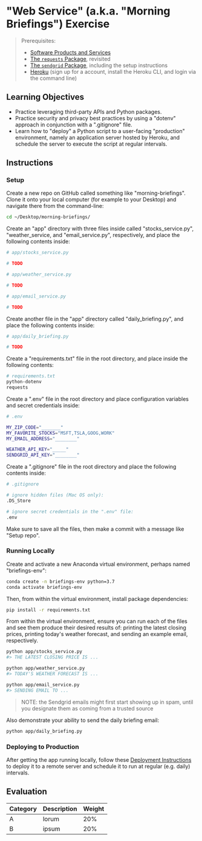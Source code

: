 # "Web Service" (a.k.a. "Morning Briefings") Exercise

> Prerequisites:
>   + [Software Products and Services](/units/unit-9.md)
>   + [The `requests` Package](/notes/python/packages/requests.md), revisited
>   + [The `sendgrid` Package](/notes/python/packages/sendgrid.md), including the setup instructions
>   + [Heroku](/notes/clis/heroku.md) (sign up for a account, install the Heroku CLI, and login via the command line)

## Learning Objectives

  + Practice leveraging third-party APIs and Python packages.
  + Practice security and privacy best practices by using a "dotenv" approach in conjunction with a ".gitignore" file.
  + Learn how to "deploy" a Python script to a user-facing "production" environment, namely an application server hosted by Heroku, and schedule the server to execute the script at regular intervals.

## Instructions

### Setup

Create a new repo on GitHub called something like "morning-briefings". Clone it onto your local computer (for example to your Desktop) and navigate there from the command-line:

```sh
cd ~/Desktop/morning-briefings/
```

Create an "app" directory with three files inside called "stocks_service.py", "weather_service, and "email_service.py", respectively, and place the following contents inside:

```py
# app/stocks_service.py

# TODO
```

```py
# app/weather_service.py

# TODO
```

```py
# app/email_service.py

# TODO
```

Create another file in the "app" directory called "daily_briefing.py", and place the following contents inside:

```py
# app/daily_briefing.py

# TODO
```

Create a "requirements.txt" file in the root directory, and place inside the following contents:

```sh
# requirements.txt
python-dotenv
requests
```

Create a ".env" file in the root directory and place configuration variables and secret credentials inside:

```sh
# .env

MY_ZIP_CODE="_______"
MY_FAVORITE_STOCKS="MSFT,TSLA,GOOG,WORK"
MY_EMAIL_ADDRESS="________"

WEATHER_API_KEY="_____"
SENDGRID_API_KEY="________"
```

Create a ".gitignore" file in the root directory and place the following contents inside:

```sh
# .gitignore

# ignore hidden files (Mac OS only):
.DS_Store

# ignore secret credentials in the ".env" file:
.env
```

Make sure to save all the files, then make a commit with a message like "Setup repo".

### Running Locally

Create and activate a new Anaconda virtual environment, perhaps named "briefings-env":

```sh
conda create -n briefings-env python=3.7
conda activate briefings-env
```

Then, from within the virtual environment, install package dependencies:

```sh
pip install -r requirements.txt
```

From within the virtual environment, ensure you can run each of the files and see them produce their desired results of: printing the latest closing prices, printing today's weather forecast, and sending an example email, respectively.

```sh
python app/stocks_service.py
#> THE LATEST CLOSING PRICE IS ...
```

```sh
python app/weather_service.py
#> TODAY'S WEATHER FORECAST IS ...
```

```sh
python app/email_service.py
#> SENDING EMAIL TO ...
```

> NOTE: the Sendgrid emails might first start showing up in spam, until you designate them as coming from a trusted source

Also demonstrate your ability to send the daily briefing email:

```sh
python app/daily_briefing.py
```

### Deploying to Production

After getting the app running locally, follow these [Deployment Instructions](deploying.md) to deploy it to a remote server and schedule it to run at regular (e.g. daily) intervals.

## Evaluation

Category | Description | Weight
--- | --- | ---
A | lorum | 20%
B | ipsum | 20%
